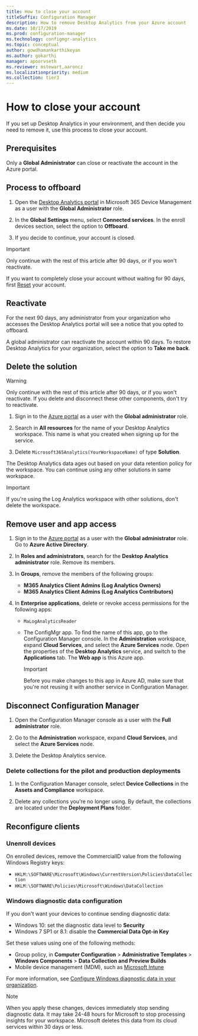 ```yaml
---
title: How to close your account
titleSuffix: Configuration Manager
description: How to remove Desktop Analytics from your Azure account
ms.date: 10/17/2019
ms.prod: configuration-manager
ms.technology: configmgr-analytics
ms.topic: conceptual
author: gowdhamankarthikeyan
ms.author: gokarthi
manager: apoorvseth
ms.reviewer: mstewart,aaroncz 
ms.localizationpriority: medium
ms.collection: tier3
---
```


# How to close your account

If you set up Desktop Analytics in your environment, and then decide you need to remove it, use this process to close your account.

## Prerequisites

Only a **Global Administrator** can close or reactivate the account in the Azure portal.

## Process to offboard

1. Open the [Desktop Analytics portal](https://aka.ms/desktopanalytics) in Microsoft 365 Device Management as a user with the **Global Administrator** role.

1. In the **Global Settings** menu, select **Connected services**. In the enroll devices section, select the option to **Offboard**.

1. If you decide to continue, your account is closed.

> [!Important]
> Only continue with the rest of this article after 90 days, or if you won't reactivate.
>
> If you want to completely close your account without waiting for 90 days, first [Reset](account-reset.md) your account.

## Reactivate

For the next 90 days, any administrator from your organization who accesses the Desktop Analytics portal will see a notice that you opted to offboard.

A global administrator can reactivate the account within 90 days. To restore Desktop Analytics for your organization, select the option to **Take me back**.

## Delete the solution

> [!Warning]
> Only continue with the rest of this article after 90 days, or if you won't reactivate. If you delete and disconnect these other components, don't try to reactivate.

1. Sign in to the [Azure portal](https://portal.azure.com) as a user with the **Global administrator** role.

1. Search in **All resources** for the name of your Desktop Analytics workspace. This name is what you created when signing up for the service.

1. Delete `Microsoft365Analytics(YourWorkspaceName)` of type **Solution**.

The Desktop Analytics data ages out based on your data retention policy for the workspace. You can continue using any other solutions in same workspace.

> [!Important]  
> If you're using the Log Analytics workspace with other solutions, don't delete the workspace.

## Remove user and app access

1. Sign in to the [Azure portal](https://portal.azure.com) as a user with the **Global administrator** role. Go to **Azure Active Directory**.

1. In **Roles and administrators**, search for the **Desktop Analytics administrator** role. Remove its members.

1. In **Groups**, remove the members of the following groups:

    - **M365 Analytics Client Admins (Log Analytics Owners)**
    - **M365 Analytics Client Admins (Log Analytics Contributors)**

1. In **Enterprise applications**, delete or revoke access permissions for the following apps:

    - `MaLogAnalyticsReader`

    - The ConfigMgr app. To find the name of this app, go to the Configuration Manager console. In the **Administration** workspace, expand **Cloud Services**, and select the **Azure Services** node. Open the properties of the **Desktop Analytics** service, and switch to the **Applications** tab. The **Web app** is this Azure app.

        > [!Important]  
        > Before you make changes to this app in Azure AD, make sure that you're not reusing it with another service in Configuration Manager.

## Disconnect Configuration Manager

1. Open the Configuration Manager console as a user with the **Full administrator** role.

1. Go to the **Administration** workspace, expand **Cloud Services**, and select the **Azure Services** node.

1. Delete the Desktop Analytics service.

### Delete collections for the pilot and production deployments

1. In the Configuration Manager console, select **Device Collections** in the **Assets and Compliance** workspace.

1. Delete any collections you're no longer using. By default, the collections are located under the **Deployment Plans** folder.  

## Reconfigure clients

### Unenroll devices

On enrolled devices, remove the CommercialID value from the following Windows Registry keys:

- `HKLM:\SOFTWARE\Microsoft\Windows\CurrentVersion\Policies\DataCollection`
- `HKLM:\SOFTWARE\Policies\Microsoft\Windows\DataCollection`

### Windows diagnostic data configuration

If you don't want your devices to continue sending diagnostic data:

- Windows 10: set the diagnostic data level to **Security**
- Windows 7 SP1 or 8.1: disable the **Commercial Data Opt-in Key**

Set these values using one of the following methods:

- Group policy, in **Computer Configuration** > **Administrative Templates** > **Windows Components** > **Data Collection and Preview Builds**
- Mobile device management (MDM), such as [Microsoft Intune](/intune/device-restrictions-windows-10#reporting-and-telemetry)

For more information, see [Configure Windows diagnostic data in your organization](/windows/privacy/configure-windows-diagnostic-data-in-your-organization).

> [!NOTE]  
> When you apply these changes, devices immediately stop sending diagnostic data. It may take 24-48 hours for Microsoft to stop processing insights for your workspace. Microsoft deletes this data from its cloud services within 30 days or less.